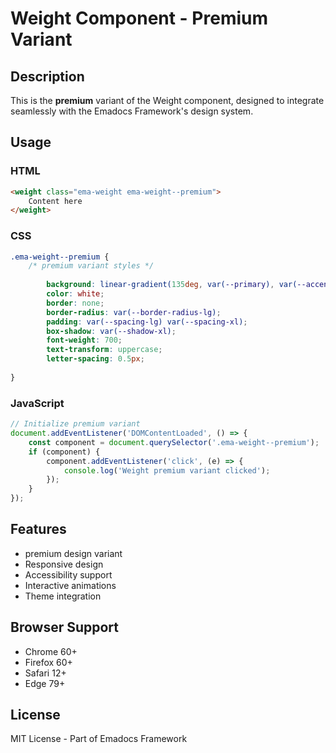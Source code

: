 # Weight Component - Premium Variant

## Description
This is the **premium** variant of the Weight component, designed to integrate seamlessly with the Emadocs Framework's design system.

## Usage

### HTML
```html
<weight class="ema-weight ema-weight--premium">
    Content here
</weight>
```

### CSS
```css
.ema-weight--premium {
    /* premium variant styles */
    
        background: linear-gradient(135deg, var(--primary), var(--accent));
        color: white;
        border: none;
        border-radius: var(--border-radius-lg);
        padding: var(--spacing-lg) var(--spacing-xl);
        box-shadow: var(--shadow-xl);
        font-weight: 700;
        text-transform: uppercase;
        letter-spacing: 0.5px;
    
}
```

### JavaScript
```javascript
// Initialize premium variant
document.addEventListener('DOMContentLoaded', () => {
    const component = document.querySelector('.ema-weight--premium');
    if (component) {
        component.addEventListener('click', (e) => {
            console.log('Weight premium variant clicked');
        });
    }
});
```

## Features
- premium design variant
- Responsive design
- Accessibility support
- Interactive animations
- Theme integration

## Browser Support
- Chrome 60+
- Firefox 60+
- Safari 12+
- Edge 79+

## License
MIT License - Part of Emadocs Framework
